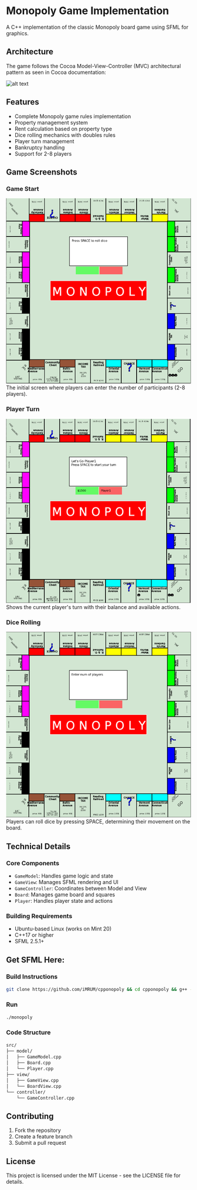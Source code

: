 # Monopoly Game Implementation

A C++ implementation of the classic Monopoly board game using SFML for graphics.

## Architecture

The game follows the Cocoa Model-View-Controller (MVC) architectural pattern as seen in Cocoa documentation:

![alt text](https://developer.apple.com/library/archive/documentation/General/Conceptual/DevPedia-CocoaCore/Art/model_view_controller_2x.png)

## Features

- Complete Monopoly game rules implementation
- Property management system
- Rent calculation based on property type
- Dice rolling mechanics with doubles rules
- Player turn management
- Bankruptcy handling
- Support for 2-8 players

## Game Screenshots

### Game Start
![Game Start](Image1)
The initial screen where players can enter the number of participants (2-8 players).

### Player Turn
![Dice Roll](Image2)
Shows the current player's turn with their balance and available actions.

### Dice Rolling
![Player Turn](Image3)
Players can roll dice by pressing SPACE, determining their movement on the board.

## Technical Details

### Core Components

- `GameModel`: Handles game logic and state
- `GameView`: Manages SFML rendering and UI
- `GameController`: Coordinates between Model and View
- `Board`: Manages game board and squares
- `Player`: Handles player state and actions

### Building Requirements
- Ubuntu-based Linux (works on Mint 20)
- C++17 or higher
- SFML 2.5.1+
## Get SFML Here:

### Build Instructions

```bash
git clone https://github.com/iMRUM/cpponopoly && cd cpponopoly && g++ -std=c++20 main.cpp src/view/components/*.cpp src/controller/*.cpp src/model/*.cpp src/view/*.cpp src/controller/states/*.cpp -o monopoly -lsfml-graphics -lsfml-window -lsfml-system

```
### Run
```bash
./monopoly
```
### Code Structure

```
src/
├── model/
│   ├── GameModel.cpp
│   ├── Board.cpp
│   └── Player.cpp
├── view/
│   ├── GameView.cpp
│   └── BoardView.cpp
└── controller/
    └── GameController.cpp
```

## Contributing

1. Fork the repository
2. Create a feature branch
3. Submit a pull request

## License

This project is licensed under the MIT License - see the LICENSE file for details.
